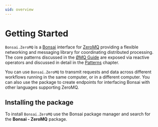 ```yaml
---
uid: overview
---
```


# Getting Started

`Bonsai.ZeroMQ` is a [Bonsai](https://bonsai-rx.org/) interface for [ZeroMQ](https://zeromq.org/) providing a flexible networking and messaging library for coordinating distributed processing. The core patterns discussed in the [ØMQ Guide](https://zguide.zeromq.org/) are exposed via reactive operators and discussed in detail in the [Patterns](patterns.md) chapter.

You can use `Bonsai.ZeroMQ` to transmit requests and data across different workflows running in the same computer, or in a different computer. You can also use the package to create endpoints for interfacing Bonsai with other languages supporting ZeroMQ.

## Installing the package

To install `Bonsai.ZeroMQ` use the Bonsai package manager and search for the **Bonsai - ZeroMQ** package.